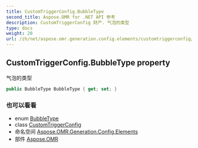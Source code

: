 ```yaml
---
title: CustomTriggerConfig.BubbleType
second_title: Aspose.OMR for .NET API 参考
description: CustomTriggerConfig 财产. 气泡的类型
type: docs
weight: 20
url: /zh/net/aspose.omr.generation.config.elements/customtriggerconfig/bubbletype/
---
```

## CustomTriggerConfig.BubbleType property

气泡的类型

```csharp
public BubbleType BubbleType { get; set; }
```

### 也可以看看

* enum [BubbleType](../../../aspose.omr.generation.config.enums/bubbletype/)
* class [CustomTriggerConfig](../)
* 命名空间 [Aspose.OMR.Generation.Config.Elements](../../customtriggerconfig/)
* 部件 [Aspose.OMR](../../../)


